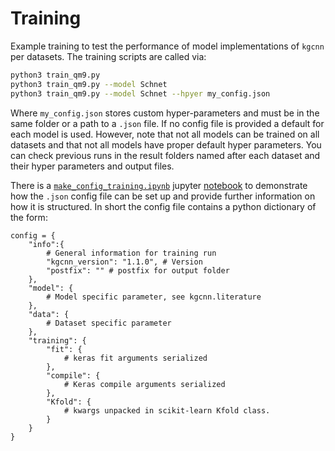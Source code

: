 # Training

Example training to test the performance of model implementations of ``kgcnn`` per datasets. The training scripts are called via:

```bash
python3 train_qm9.py
python3 train_qm9.py --model Schnet
python3 train_qm9.py --model Schnet --hpyer my_config.json
```

Where `my_config.json` stores custom hyper-parameters and must be in the same folder or a path to a `.json` file. 
If no config file is provided a default for each model is used. 
However, note that not all models can be trained on all datasets and that not all models have proper default hyper parameters.
You can check previous runs in the result folders named after each dataset and their hyper parameters and output files.

There is a [``make_config_training.ipynb``](notebooks/make_config_training.ipynb) jupyter [notebook](notebooks) to demonstrate how the `.json` config file can be set up and provide further information
on how it is structured. In short the config file contains a python dictionary of the form:

```python3
config = {
    "info":{ 
        # General information for training run
        "kgcnn_version": "1.1.0", # Version 
        "postfix": "" # postfix for output folder
    },
    "model": { 
        # Model specific parameter, see kgcnn.literature
    },
    "data": { 
        # Dataset specific parameter
    },
    "training": {
        "fit": { 
            # keras fit arguments serialized
        },
        "compile": { 
            # Keras compile arguments serialized
        },
        "Kfold": {
            # kwargs unpacked in scikit-learn Kfold class.  
        }
    }
}
```